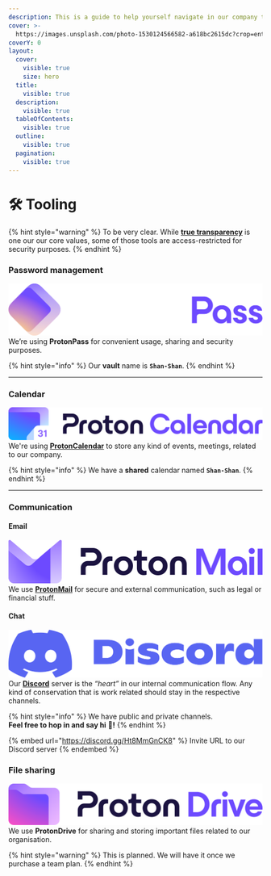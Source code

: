 ```yaml
---
description: This is a guide to help yourself navigate in our company tooling.
cover: >-
  https://images.unsplash.com/photo-1530124566582-a618bc2615dc?crop=entropy&cs=srgb&fm=jpg&ixid=M3wxOTcwMjR8MHwxfHNlYXJjaHw5fHx0b29sc3xlbnwwfHx8fDE3MDg1MjUxMTF8MA&ixlib=rb-4.0.3&q=85
coverY: 0
layout:
  cover:
    visible: true
    size: hero
  title:
    visible: true
  description:
    visible: true
  tableOfContents:
    visible: true
  outline:
    visible: true
  pagination:
    visible: true
---
```


# 🛠 Tooling

{% hint style="warning" %}
To be very clear. While [**true transparency**](../company/mission-vision-and-values.md#true-transparency-and-honesty) is one our our core values, some of those tools are access-restricted for security purposes.
{% endhint %}

### Password management

<picture><source srcset="../.gitbook/assets/proton-pass-logo-dark.svg" media="(prefers-color-scheme: dark)"><img src="../.gitbook/assets/proton-pass-logo-dark.svg" alt="" data-size="line"></picture>\
We’re using **ProtonPass** for convenient usage, sharing and security purposes.

{% hint style="info" %}
Our **vault** name is **`Shan-Shan`**.
{% endhint %}

***

### Calendar

<picture><source srcset="../.gitbook/assets/proton-calendar-logo-dark.svg" media="(prefers-color-scheme: dark)"><img src="../.gitbook/assets/proton-calendar-logo-light.svg" alt="" data-size="line"></picture>\
We're using [**ProtonCalendar**](https://proton.me/calendar) to store any kind of events, meetings, related to our company.

{% hint style="info" %}
We have a **shared** calendar named **`Shan-Shan`**.
{% endhint %}

***

### Communication

#### Email

<picture><source srcset="../.gitbook/assets/proton-mail-logo-dark.svg" media="(prefers-color-scheme: dark)"><img src="../.gitbook/assets/proton-mail-logo-light.svg" alt="" data-size="line"></picture>\
We use [**ProtonMail**](https://proton.me/mail) for secure and external communication, such as legal or financial stuff.

#### Chat

<picture><source srcset="../.gitbook/assets/discord-logo-dark.svg" media="(prefers-color-scheme: dark)"><img src="../.gitbook/assets/discord-logo-light.svg" alt="" data-size="line"></picture>\
Our [**Discord**](https://discord.com/) server is the _“heart”_ in our internal communication flow. Any kind of conservation that is work related should stay in the respective channels.

{% hint style="info" %}
We have public and private channels.\
**Feel free to hop in and say hi** :wave:**!**
{% endhint %}

{% embed url="https://discord.gg/Ht8MmGnCK8" %}
Invite URL to our Discord server
{% endembed %}

### File sharing

<picture><source srcset="../.gitbook/assets/proton-drive-logo-dark.svg" media="(prefers-color-scheme: dark)"><img src="../.gitbook/assets/proton-drive-logo-light.svg" alt="" data-size="line"></picture>\
We use **ProtonDrive** for sharing and storing important files related to our organisation.

{% hint style="warning" %}
This is planned. We will have it once we purchase a team plan.
{% endhint %}
